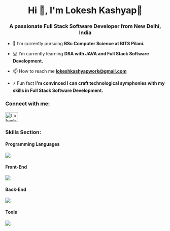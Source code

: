 <h1 align="center">Hi 👋, I'm Lokesh Kashyap🙂</h1>
<h3 align="center">A passionate Full Stack Software Developer from New Delhi, India</h3>
 
- 📝 I’m currently pursuing **BSc Computer Science at BITS Pilani.**

- 💻 I’m currently learning **DSA with JAVA and Full Stack Software Development.**
  
- 📫 How to reach me **lokeshkashyapwork@gmail.com**

- ⚡ Fun fact **I'm convinced I can craft technological symphonies with my skills in Full Stack Software Development.**


<h3 align="left">Connect with me:</h3>
<p align="left">
<a href="https://www.linkedin.com/in/kashyap-lokesh" target="_blank" ><img align="center" src="https://raw.githubusercontent.com/rahuldkjain/github-profile-readme-generator/master/src/images/icons/Social/linked-in-alt.svg" alt="Lokesh Kashyap's LinkedIn" height="30" width="40" /></a>
</p>
<h3 align="left">Skills Section:</h3>
<h4 align="left">Programming Languages</h4>

<img src="https://skillicons.dev/icons?i=java,cpp,js,ts" />
<h4 align="left">Front-End</h4>

<img src="https://skillicons.dev/icons?i=html,css,tailwind,react, nextjs" />
<h4 align="left">Back-End</h4>

<img src="https://skillicons.dev/icons?i=nodejs,express,mongo,postgres,docker,kubernetes" />

<h4 align="left">Tools</h4>

<img src="https://skillicons.dev/icons?i=git,github,vscode,bash, postman" />




<!--
**lokeshkashyap22/Lokeshkashyap22** is a ✨ _special_ ✨ repository because its `README.md` (this file) appears on your GitHub profile.

Here are some ideas to get you started:

- 🔭 I’m currently working on ...
- 🌱 I’m currently learning ...
- 👯 I’m looking to collaborate on ...
- 🤔 I’m looking for help with ...
- 💬 Ask me about ...
- 📫 How to reach me: ...
- 😄 Pronouns: ...
- ⚡ Fun fact: ...
-->

